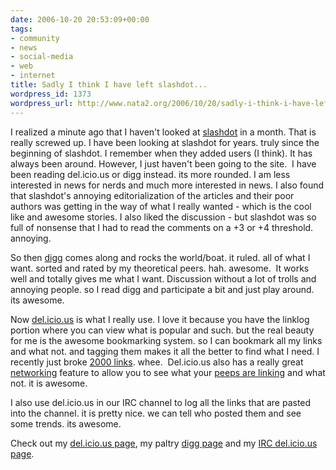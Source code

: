 ```yaml
---
date: 2006-10-20 20:53:09+00:00
tags:
- community
- news
- social-media
- web
- internet
title: Sadly I think I have left slashdot...
wordpress_id: 1373
wordpress_url: http://www.nata2.org/2006/10/20/sadly-i-think-i-have-left-slashdot/
---
```


<p>I realized a minute ago that I haven't looked at <a href="http://slashdot.org">slashdot</a> in a month. That is really screwed up. I have been looking at slashdot for years. truly since the beginning of slashdot. I remember when they added users (I think). It has always been around. However, I just haven't been going to the site.&nbsp; I have been reading del.icio.us or digg instead. its more rounded. I am less interested in news for nerds and much more interested in news. I also found that slashdot's annoying editorialization of the articles and their poor authors was getting in the way of what I really wanted - which is the cool like and awesome stories. I also liked the discussion - but slashdot was so full of nonsense that I had to read the comments on a +3 or +4 threshold. annoying. </p> <p>So then <a href="http://digg.com">digg</a> comes along and rocks the world/boat. it ruled. all of what I want. sorted and rated by my theoretical peers. hah. awesome.&nbsp; It works well and totally gives me what I want. Discussion without a lot of trolls and annoying people. so I read digg and participate a bit and just play around. its awesome. </p> <p>Now <a href="http://del.icio.us">del.icio.us</a> is what I really use. I love it because you have the linklog portion where you can view what is popular and such. but&nbsp;the real beauty for me is the awesome bookmarking&nbsp;system. so I can bookmark all my links and what not. and tagging them makes it all the better to find what I need. I recently just broke&nbsp;<a href="http://del.icio.us/nata2">2000 links</a>. whee.&nbsp; Del.icio.us also has a really great <a href="http://del.icio.us/help/network">networking</a> feature to allow you to see what your <a href="http://del.icio.us/network/nata2">peeps are linking</a> and what not. it is awesome. </p> <p>I also use del.icio.us in our IRC channel to log all the links that are pasted into the channel. it is pretty nice. we can tell who posted them and see some trends. its awesome. </p> <p>Check out my <a href="http://del.icio.us/nata2">del.icio.us page</a>, my paltry <a href="http://digg.com/users/nata2">digg page</a> and my <a href="http://del.icio.us/corporate">IRC del.icio.us page</a>. </p>